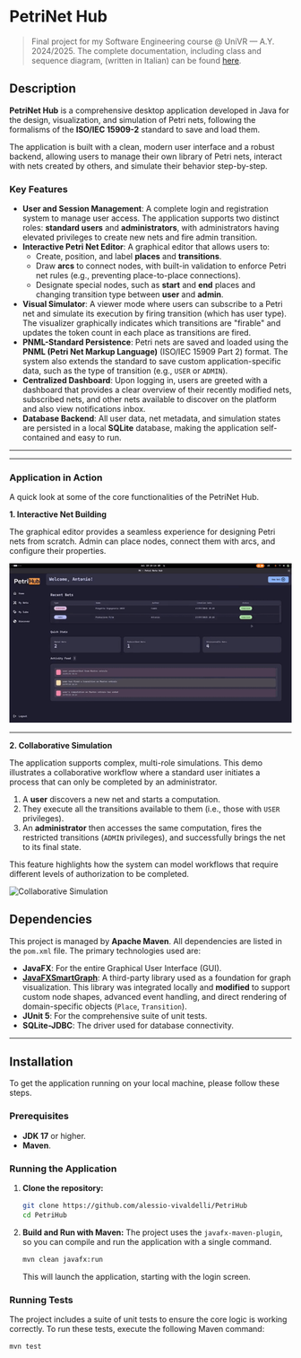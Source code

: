 # PetriNet Hub
> Final project for my Software Engineering course @ UniVR &mdash; A.Y. 2024/2025. The complete documentation, including class and sequence diagram, (written in Italian) can be found [here](https://github.com/alessio-vivaldelli/PetriHub/Relazione-PetriHub.pdf).
## Description

**PetriNet Hub** is a comprehensive desktop application developed in Java for the design, visualization, and simulation of Petri nets, following the formalisms of the **ISO/IEC 15909-2** standard to save and load them.

The application is built with a clean, modern user interface and a robust backend, allowing users to manage their own library of Petri nets, interact with nets created by others, and simulate their behavior step-by-step.

### Key Features

* **User and Session Management**: A complete login and registration system to manage user access. The application supports two distinct roles: **standard users** and **administrators**, with administrators having elevated privileges to create new nets and fire admin transition.
* **Interactive Petri Net Editor**: A graphical editor that allows users to:
    * Create, position, and label **places** and **transitions**.
    * Draw **arcs** to connect nodes, with built-in validation to enforce Petri net rules (e.g., preventing place-to-place connections).
    * Designate special nodes, such as **start** and **end** places and changing transition type between **user** and **admin**.
* **Visual Simulator**: A viewer mode where users can subscribe to a Petri net and simulate its execution by firing transition (which has user type). The visualizer graphically indicates which transitions are "firable" and updates the token count in each place as transitions are fired.
* **PNML-Standard Persistence**: Petri nets are saved and loaded using the **PNML (Petri Net Markup Language)** (ISO/IEC 15909 Part 2) format. The system also extends the standard to save custom application-specific data, such as the type of transition (e.g., `USER` or `ADMIN`).
* **Centralized Dashboard**: Upon logging in, users are greeted with a dashboard that provides a clear overview of their recently modified nets, subscribed nets, and other nets available to discover on the platform and also view notifications inbox.
* **Database Backend**: All user data, net metadata, and simulation states are persisted in a local **SQLite** database, making the application self-contained and easy to run.

---

---

### Application in Action

A quick look at some of the core functionalities of the PetriNet Hub.

**1. Interactive Net Building**

The graphical editor provides a seamless experience for designing Petri nets from scratch. Admin can place nodes, connect them with arcs, and configure their properties.

![Building a Petri Net](res/create_net.gif)

---

**2. Collaborative Simulation**

The application supports complex, multi-role simulations. This demo illustrates a collaborative workflow where a standard user initiates a process that can only be completed by an administrator.

1.  A **user** discovers a new net and starts a computation.
2.  They execute all the transitions available to them (i.e., those with `USER` privileges).
3.  An **administrator** then accesses the same computation, fires the restricted transitions (`ADMIN` privileges), and successfully brings the net to its final state.

This feature highlights how the system can model workflows that require different levels of authorization to be completed.

![Collaborative Simulation](res/use_net.gif)

## Dependencies

This project is managed by **Apache Maven**. All dependencies are listed in the `pom.xml` file. The primary technologies used are:

* **JavaFX**: For the entire Graphical User Interface (GUI).
* [**JavaFXSmartGraph**](https://github.com/brunomnsilva/JavaFXSmartGraph): A third-party library used as a foundation for graph visualization. This library was integrated locally and **modified** to support custom node shapes, advanced event handling, and direct rendering of domain-specific objects (`Place`, `Transition`).
* **JUnit 5**: For the comprehensive suite of unit tests.
* **SQLite-JDBC**: The driver used for database connectivity.

---

## Installation

To get the application running on your local machine, please follow these steps.

### Prerequisites

* **JDK 17** or higher.
* **Maven**.

### Running the Application

1.  **Clone the repository:**
    ```sh
    git clone https://github.com/alessio-vivaldelli/PetriHub
    cd PetriHub
    ```

2.  **Build and Run with Maven:**
    The project uses the `javafx-maven-plugin`, so you can compile and run the application with a single command.
    ```sh
    mvn clean javafx:run
    ```
    This will launch the application, starting with the login screen.

### Running Tests

The project includes a suite of unit tests to ensure the core logic is working correctly. To run these tests, execute the following Maven command:
```sh
mvn test
```